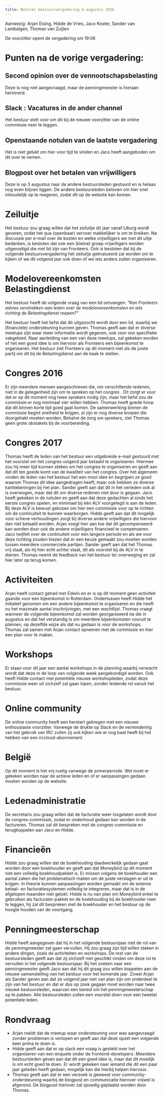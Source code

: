 ```yaml
---
title: Notulen bestuursvergadering 4 augustus 2016
---
```

Aanwezig: Arjan Eising, Hidde de Vries, Jaco Koster, Sander van Lambalgen, Thomas van Zuijlen

De voorzitter opent de vergadering om 19:06

# Punten na de vorige vergadering:

## Second opinion over de vennootschapsbelasting

Deze is nog niet aangevraagd, maar de penningmeester is hieraan herinnerd.

## Slack : Vacatures in de ander channel

Het bestuur stelt voor om dit bij de nieuwe voorzitter van de online commissie neer te leggen.

## Openstaande notulen van de laatste vergadering

Het is niet gelukt om hier voor tijd te vinden en Jaco heeft aangeboden om dit over te nemen.

## Blogpost over het betalen van vrijwilligers

Deze is op 3 augustus naar de andere bestuursleden gestuurd en is helaas nog even blijven liggen. De andere bestuursleden beloven om hier snel inhoudelijk op te reageren, zodat dit op de website kan komen.

# Zeiluitje

Het bestuur zou graag willen dat het zeiluitje dit jaar vanaf IJburg wordt gevaren, zodat het qua (openbaar) vervoer makkelijker is om te breiken. Na discussie per e-mail over de kosten en welke vrijwilligers we met dit uitje bedanken, is besloten dat ook een (kleine) groep vrijwilligers worden uitgenodigd die niet lid zijn van Fronteers. Ook is besloten dat bij de volgende bestuursvergadering het zeiluitje geëvalueerd zal worden om te kijken of we dit volgend jaar ook doen of we iets anders zullen organiseren.

# Modelovereenkomsten Belastingdienst

Het bestuur heeft de volgende vraag van een lid ontvangen: _"Kan Fronteers advies verstrekken aan leden over de modelovereenkomsten en iets richting de Belastingdienst roepen?"_

Het bestuur heeft het liefst dat dit uitgezocht wordt door een lid, waarbij we (financiele) ondersteuning kunnen geven. Thomas geeft aan dat er diverse meetups zijn waar meer informatie wordt gegeven, ook voor ons specifieke vakgebied. Naar aanleiding van een van deze meetups, zal gekeken worden of het een goed idee is om hiervoor als Fronteers een bijeenkomst te organiseren. Het bestuur ziet Fronteers op dit moment niet als de juiste partij om dit bij de Belastingdienst aan de kaak te stellen.

# Congres 2016

Er zijn meerdere mensen aangeschreven die, om verschillende redenen, niet in de gelegenheid zijn om te spreken op het congres . Dit zorgt er voor dat er op dit moment nog twee sprekers nodig zijn, maar het liefst zou de commissie er nog minimaal vier willen hebben. Thomas heeft goede hoop dat dit binnen korte tijd goed gaat komen. De samenwerking binnen de commissie begint snelheid te krijgen, al zijn er nog diverse knopen die doorgehakt moeten worden. Behalve de zorg om sprekers, ziet Thomas geen grote obstakels bij de voorbereiding.

# Congres 2017

Thomas heeft de leden van het bestuur een uitgebreide e-mail gestuurd met het voorstel om het congres volgend jaar betaald te organiseren. Hiermee zou hij meer tijd kunnen steken om het congres te organiseren en geeft aan dat dit ten goede komt van de kwaliteit van het congres. Over het algemeen vinden de leden van het bestuur het een mooi idee en begrijpen ze goed waarom Thomas dit idee aangedragen heeft, maar ook hebben ze diverse kanttekeningen bij het plan. Sander geeft aan dat dit in het verleden ook al is overwogen, maar dat dit om diverse redenen niet door is gegaan. Jaco heeft gekeken in de notulen en geeft aan dat deze gedachten al sinds het eerste congres spelen, en minimaal bij één ALV voorgelegd is aan de leden. Bij deze ALV is bewust gekozen om hier een commissie voor op te richten om de continuiteit te kunnen waarborgen. Hidde geeft aan dat dit mogelijk voor scheve verhoudingen zorgt bij diverse andere vrijwilligers die hiervoor dan niet betaald worden. Arjan voegt hier aan toe dat dit gecompenseerd kan worden door ook de andere vrijwilligers financieel te compenseren. Jaco twijfelt over de continuiteit voor een langere periode en als we voor deze richting zouden kiezen dat er een keuze gemaakt zou moeten worden tussen meerdere commerciele partijen. Sander geeft aan dat het Thomas vrij staat, als hij hier echt achter staat, dit als voorstel bij de ALV in te dienen. Thomas neemt de feedback van het bestuur ter overweging en zal hier later op terug komen.

# Activiteiten

Arjan heeft contact gehad met Edwin en er is op dit moment geen activiteit gaande voor een bijeenkomst in Rotterdam. Ondertussen heeft Hidde het initiatief genomen om een andere bijeenkomst te organiseren en die heeft nu het maximale aantal inschrijvingen, met een wachtlijst. Thomas vraagt wanneer de volgende bijeenkomst zal worden georganiseerd na die in augustus en dat het verstandig is om meerdere bijeenkomsten vooruit te plannen, op dezelfde wijze als dat nu gedaan is voor de workshops. Thomas zal samen met Arjan contact opnemen met de commissie en hier een plan voor te maken.

# Workshops

Er staan voor dit jaar een aantal workshops in de planning waarbij verwacht wordt dat deze in de loop van volgende week aangekondigd worden. Ook heeft Hidde contact met potentiële nieuwe workshopleden, zodat deze commissie weer uit zichzelf zal gaan lopen, zonder leidende rol vanuit het bestuur.

# Online community

De online community heeft een herstart gekregen met een nieuwe enthousiaste voorzitter. Vanwege de drukte op Slack en de vermindering van het gebruik van IRC zullen zij ook kijken wie er nog baat heeft bij het hebben van een irccloud-abonnement.

# België

Op dit moment is het vrij rustig vanwege de zomerperiode. Wel moet er gekeken worden naar de actieve leden en of er aanpassingen gedaan moeten worden op de website.

# Ledenadministratie

De secretaris zou graag willen dat de facturatie weer losgelaten wordt door de congres-commissie, zodat er onderhoud gedaan kan worden in de factureren. Thomas zal dit bespreken met de congres-commissie en terugkoppelen aan Jaco en Hidde.

# Financieën

Hidde zou graag willen dat de boekhouding daadwerkelijk gedaan gaat worden door een boekhouder en geeft aan dat Moneybird op dit moment niet een volledig boekhoudpakket is. Er missen volgens de boekhouder een aantal zaken die het problematisch maken om de juiste verslagen er uit te krijgen. In theorie kunnen aanpassingen worden gemaakt om de externe betaal- en facturatiesystemen volledig te integreren, maar dat is in de afgelopen maanden niet gelukt. Hidde is nu van plan om Moneybird enkel te gebruiken als facturatie-pakket en de boekhouding bij de boekhouder neer te leggen, hij zal dit bespreken met de boekhouder en het bestuur op de hoogte houden van de voortgang.

# Penningmeesterschap

Hidde heeft aangegeven dat hij in het volgende bestuursjaar niet de rol van de penningmeester zal gaan vervullen. Hij zou graag zijn tijd willen steken in andere dingen, zoals de activiteiten en workshops. De rest van de bestuursleden geeft aan dat zij zichzelf niet geschikt vinden om deze rol te vervullen in het volgende bestuursjaar. Bij het zoeken naar een penningmeester geeft Jaco aan dat hij dit graag zou willen koppelen aan de nieuwe samenstelling van het bestuur voor het komende jaar. Zowel Arjan als Sander geven aan dat ze volgend jaar niet van plan zijn om onderdeel te zijn van het bestuur en dat er dus op zoek gegaan moet worden naar twee nieuwe bestuursleden, waarvan een bereid om het penningmeesterschap op te pakken. Alle bestuursleden zullen een voorstel doen voor een tweetal potentiele leden.

# Rondvraag

* Arjan meldt dat de meetup waar ondersteuning voor was aangevraagd zonder problemen is verlopen en geeft aan dat deze opzet een volgende keer prima te doen is.
* Hidde geeft aan dat er op slack een vraag is gesteld over het organiseren van een enquete onder de frontend-developers. Meerdere bestuursleden geven aan dat dit een goed idee is, maar dat dit moeilijk is om echt goed te doen. Er wordt gekeken naar iemand die dit een paar jaar geleden heeft gedaan, mogelijk kan die hierbij helpen hiervoor.
* Thomas geeft aan dat er een verzoek is geweest voor community-ondersteuning waarbij de blogpost en communicatie hierover vrijwel is afgerond. De blogpost hierover zal spoedig geplaatst worden door Thomas.